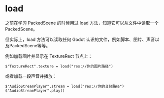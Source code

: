 # load

之前在学习 PackedScene 的时候用过 load 方法，知道它可以从文件中读取一个 PackedScene。

但实际上，load 方法可以读取任何 Godot 认识的文件，例如脚本、图片、声音以及PackedScene等等。

例如加载图片并显示在 TextureRect 节点上：

```gdscript
$"TextureRect".texture = load("res://你的图片路径")
```

或者加载一段声音并播放：

```gdscript
$"AudioStreamPlayer".stream = load("res://你的音频路径")
$"AudioStreamPlayer".play()
```
